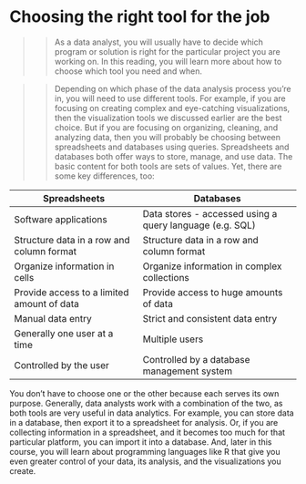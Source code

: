 # Choosing the right tool for the job
>> As a data analyst, you will usually have to decide which program or solution is right for the particular project you are working on. In this reading, you will learn more about how to choose which tool you need and when. 

>> Depending on which phase of the data analysis process you’re in, you will need to use different tools. For example, if you are focusing on creating complex and eye-catching visualizations, then the visualization tools we discussed earlier are the best choice. But if you are focusing on organizing, cleaning, and analyzing data, then you will probably be choosing between spreadsheets and databases using queries. Spreadsheets and databases both offer ways to store, manage, and use data. The basic content for both tools are sets of values. Yet, there are some key differences, too:

| **Spreadsheets**  | **Databases** |
| ------------- | ------------- |
| Software applications  | Data stores - accessed using a query language (e.g. SQL)  |
| Structure data in a row and column format  | Structure data in a row and column format  |
| Organize information in cells | Organize information in complex collections |
| Provide access to a limited amount of data | Provide access to huge amounts of data |
| Manual data entry| Strict and consistent data entry |
| Generally one user at a time| Multiple users |
| Controlled by the user | Controlled by a database management system |

You don’t have to choose one or the other because each serves its own purpose. Generally, data analysts work with a combination of the two, as both tools are very useful in data analytics. For example, you can store data in a database, then export it to a spreadsheet for analysis. Or, if you are collecting information in a spreadsheet, and it becomes too much for that particular platform, you can import it into a database. And, later in this course, you will learn about programming languages like R that give you even greater control of your data, its analysis, and the visualizations you create. 
